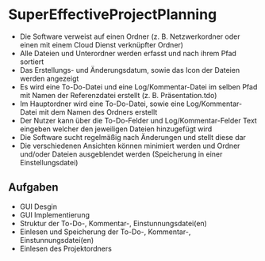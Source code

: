 # SuperEffectiveProjectPlanning

* Die Software verweist auf einen Ordner (z. B. Netzwerkordner oder einen mit einem Cloud Dienst verknüpfter Ordner)
* Alle Dateien und Unterordner werden erfasst und nach ihrem Pfad sortiert
* Das Erstellungs- und Änderungsdatum, sowie das Icon der Dateien werden angezeigt
*	Es wird eine To-Do-Datei und eine Log/Kommentar-Datei im selben Pfad mit Namen der Referenzdatei erstellt (z. B. Präsentation.tdo)
*	Im Hauptordner wird eine To-Do-Datei, sowie eine Log/Kommentar-Datei mit dem Namen des Ordners erstellt
*	Der Nutzer kann über die To-Do-Felder und Log/Kommentar-Felder Text eingeben welcher den jeweiligen Dateien hinzugefügt wird
*	Die Software sucht regelmäßig nach Änderungen und stellt diese dar
*	Die verschiedenen Ansichten können minimiert werden und Ordner und/oder Dateien ausgeblendet werden (Speicherung in einer Einstellungsdatei)

## Aufgaben
* GUI Desgin
* GUI Implementierung
* Struktur der To-Do-, Kommentar-, Einstunnungsdatei(en)
* Einlesen und Speicherung der To-Do-, Kommentar-, Einstunnungsdatei(en)
* Einlesen des Projektordners
